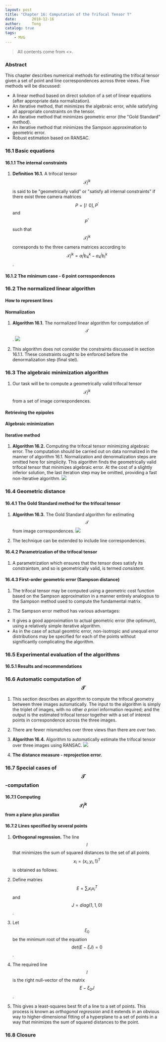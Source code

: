 ```yaml
---
layout: post
title: "Chapter 16: Computation of the Trifocal Tensor T"
date:       2018-12-16
author:     Tong
catalog: true
tags:
    - MVG
---
```


> All contents come from <<Multiple View Geometry in Computer Vision>>.

### Abstract

This chapter describes numerical methods for estimating the trifocal tensor given a set of point and line correspondences across three views. Five methods will be discussed:
- A linear method based on direct solution of a set of linear equations (after appropriate data normalization).
- An iterative method, that minimizes the algebraic error, while satisfying all appropriate constraints on the tensor.
- An iterative method that minimizes geometric error (the "Gold Standard" method).
- An iterative method that minimizes the Sampson approximation to geometric error.
- Robust estimation based on RANSAC.

### 16.1 Basic equations

#### 16.1.1 The internal constraints

1. __Definition 16.1.__ A trifocal tensor $$\mathcal{T}_i^{jk}$$ is said to be "geometrically valid" or "satisfy all internal constraints" if there exist three camera matrices $$P = [I \; \;0], P^\prime$$ and $$P^{\prime \prime}$$ such that $$\mathcal{T}_i^{jk}$$ corresponds to the three camera matrices according to $$\mathcal{T}_i^{jk}=a_i^jb_4^k-a_4^jb_i^k$$.

#### 16.1.2 The minimum case - 6 point correspondences

### 16.2 The normalized linear algorithm

#### How to represent lines

#### Normalization

1. __Algorithm 16.1.__ The normalized linear algorithm for computation of $$\mathcal{T}$$.
![](https://raw.githubusercontent.com/TongLing916/tongling916.github.io/master/img/post-algorithm-16.1.JPG)

2. This algorithm does not consider the constraints discussed in section 16.1.1. These constraints ought to be enforced before the denormalization step (final stel).

### 16.3 The algebraic minimization algorithm

1. Our task will be to compute a geometrically valid trifocal tensor $$\mathcal{T}_i^{jk}$$ from a set of image correspondences.

#### Retrieving the epipoles

#### Algebraic minimization

#### Iterative method

1. __Algorithm 16.2.__ Computing the trifocal tensor minimizing algebraic error. The computation should be carried out on data normalized in the manner of algorithm 16.1. Normalization and denormalization steps are omitted here for simplicity. This algorithm finds the geometrically valid trifocal tensor that minimizes algebraic error. At the cost of a slightly inferior solution, the last iteration step may be omitted, providing a fast non-iterative algorithm.
![](https://raw.githubusercontent.com/TongLing916/tongling916.github.io/master/img/post-algorithm-16.2.JPG)

### 16.4 Geometric distance

#### 16.4.1 The Gold Standard method for the trifocal tensor

1. __Algorithm 16.3.__ The Gold Standard algorithm for estimating $$\mathcal{T}$$ from image correspondences.
![](https://raw.githubusercontent.com/TongLing916/tongling916.github.io/master/img/post-algorithm-16.3.JPG)

2. The technique can be extended to include line correspondences.

#### 16.4.2 Parametrization of the trifocal tensor

1. A parametrization which ensures that the tensor does satisfy its constraintsm, and so is geometrically valid, is termed _consistent._

#### 16.4.3 First-order geometric error (Sampson distance)

1. The trifocal tensor may be computed using a geometric cost function based on the Sampson approximation in a manner entirely analogous to the Sampson method used to compute the fundamental matrix.

2. The Sampson error method has various advantages:
  - It gives a good approximation to actual geometric error (the optimum), using a relatively simple iterative algorithm.
  - As in the case of actual geomtric error, non-isotropic and unequal error distributions may be specified for each of the points without significantly complicating the algorithm.

### 16.5 Experimental evaluation of the algorithms

#### 16.5.1 Results and recommendations

### 16.6 Automatic computation of $$\mathcal{T}$$

1. This section describes an algorithm to compute the trifocal geometry between three images automatically. The input to the algorithm is simply the triplet of images, with no other _a priori_ information required; and the output is the estimated trifocal tensor together with a set of interest points in correspondence across the three images.

2. There are fewer mismatches over three views than there are over two.

3. __Algorithm 16.4.__ Algorithm to automatically estimate the trifocal tensor over three images using RANSAC.
![](https://raw.githubusercontent.com/TongLing916/tongling916.github.io/master/img/post-algorithm-16.4.JPG)

4. __The distance measure - reprojection error.__

### 16.7 Special cases of $$\mathcal{T}$$-computation

#### 16.7.1 Computing $$\mathcal{T}^{jk}_i$$ from a plane plus parallax

#### 16.7.2 Lines specified by several points  

1. __Orthogonal regression.__ The line $$l$$ that minimizes the sum of squared distances to the set of all points $$x_i=(x_i,y_i,1)^T$$ is obtained as follows.
  1. Define matries $$E=\sum _ i x_ i x_ i^T$$ and $$J=diag(1,1,0)$$.
  2. Let $$\xi _ 0$$ be the minimum root of the equation $$det(E-\xi J)=0$$.
  3. The required line $$l$$ is the right null-vector of the matrix $$E-\xi _ 0J$$.

2. This gives a least-squares best fit of a line to a set of points. This process is known as _orthogonal regression_ and it extends in an obvious way to higher-dimensional fitting of a hyperplane to a set of points in a way that minimizes the sum of squared distances to the point. 

### 16.8 Closure
